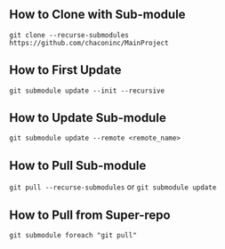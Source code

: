## How to Clone with Sub-module

`git clone --recurse-submodules https://github.com/chaconinc/MainProject`

## How to First Update

`git submodule update --init --recursive`

## How to Update Sub-module

`git submodule update --remote <remote_name>`

## How to Pull Sub-module

`git pull --recurse-submodules` or `git submodule update`

## How to Pull from Super-repo

`git submodule foreach "git pull"`
